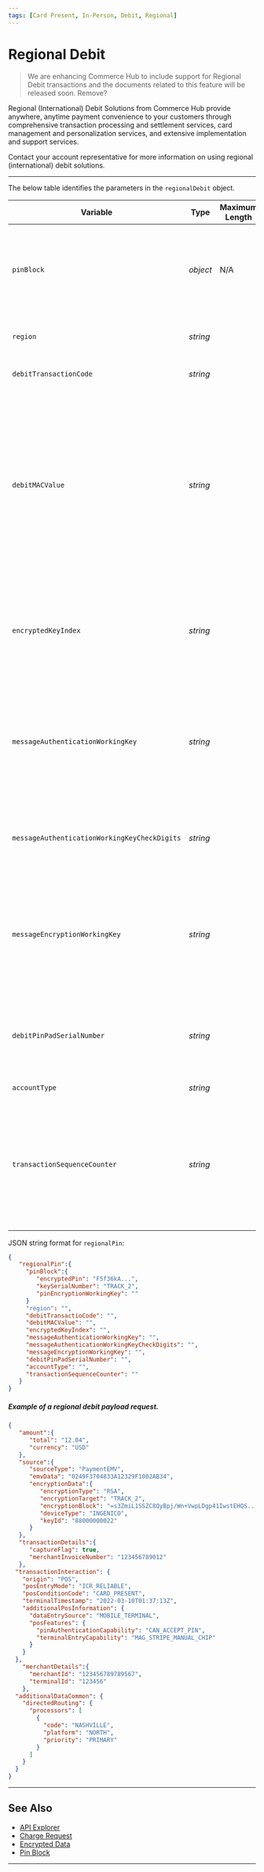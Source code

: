 ```yaml
---
tags: [Card Present, In-Person, Debit, Regional]
---
```


# Regional Debit

<!-- theme: danger -->
> We are enhancing Commerce Hub to include support for Regional Debit transactions and the documents related to this feature will be released soon. Remove?

Regional (International) Debit Solutions from Commerce Hub provide anywhere, anytime payment convenience to your customers through comprehensive transaction processing and settlement services, card management and personalization services, and extensive implementation and support services.

Contact your account representative for more information on using regional (international) debit solutions. 

---
 
<!--
type: tab
titles: regionalDebit, JSON Example
-->

The below table identifies the parameters in the `regionalDebit` object.

| Variable | Type | Maximum Length | Description |
| -------- | ---- | ------- | -------------------------------|
| `pinBlock` | *object* | N/A | Contains the [encrypted PIN details](?path=docs/Resources/Master-Data/Pin-Block.md). Used in credit, [debit](?path=docs/Resources/Guides/Debit/PIN_Debit/PIN_Debit.md), gift card or EBT/WIC where a PIN is required. |
| `region` | *string* |  | Region of Debit Origin - Canadian, German , etc |
| `debitTransactionCode` | *string* |  | Identifies the debit transaction |
| `debitMACValue` | *string* |  | To confirm that the key data elements of the transaction have not been tampered. MAC protection is required on all Canadian debit transactions. It is optional when processing U.S. debit/EBT transactions. |
| `encryptedKeyIndex` | *string* |  | Indicates the key index in use by PIN Pad, valid values are 1 through 9. Required in Canadian Debit requests. |
| `messageAuthenticationWorkingKey` | *string* |  | A message authentication code for a working key that uses a session key to detect both accidental and intentional modifications of the data.  |
| `messageAuthenticationWorkingKeyCheckDigits` | *string* |  | A message authentication code for a working key that uses a session key to check digits. |
| `messageEncryptionWorkingKey` | *string* |  | A message encryption working key is typically a random string of bits generated specicically to scramble and unscramble data.  |
| `debitPinPadSerialNumber` | *string* |  | Serial Number of the PIN device in use at the POS. Required for Canadian Debit requests. |
| `accountType` | *string* |  | CHECKING or SAVINGS |
| `transactionSequenceCounter` | *string* |  | Contains a unique sequence counter for this transaction from this point of sale. Required on all Canadian Debit EMV transaction requests. |

<!--
type: tab
-->

JSON string format for `regionalPin`:

```json
{
   "regionalPin":{
     "pinBlock":{
        "encryptedPin": "F5f36kA...",
        "keySerialNumber": "TRACK_2",
        "pinEncryptionWorkingKey": ""
     }
     "region": "",
     "debitTransactioCode": "",
     "debitMACValue": "",
     "encryptedKeyIndex": "",
     "messageAuthenticationWorkingKey": "",
     "messageAuthenticationWorkingKeyCheckDigits": "",
     "messageEncryptionWorkingKey": "",
     "debitPinPadSerialNumber": "",
     "accountType": "",
     "transactionSequenceCounter": ""
   }
}
```
##### Example of a regional debit payload request.

```json
{
   "amount":{
      "total": "12.04",
      "currency": "USD"
   },
   "source":{
      "sourceType": "PaymentEMV",
      "emvData": "0249F3704833A12329F1002AB34",
      "encryptionData":{
         "encryptionType": "RSA",
         "encryptionTarget": "TRACK_2",
         "encryptionBlock": "=s3ZmiL1SSZC8QyBpj/Wn+VwpLDgp41IwstEHQS....",
         "deviceType": "INGENICO",
         "keyId": "88000000022"
      }
   },
   "transactionDetails":{
      "captureFlag": true,
      "merchantInvoiceNumber": "123456789012"
   },
  "transactionInteraction": {
    "origin": "POS",
    "posEntryMode": "ICR_RELIABLE",
    "posConditionCode": "CARD_PRESENT",
    "terminalTimestamp": "2022-03-10T01:37:13Z",
    "additionalPosInformation": {
      "dataEntrySource": "MOBILE_TERMINAL",
      "posFeatures": {
        "pinAuthenticationCapability": "CAN_ACCEPT_PIN",
        "terminalEntryCapability": "MAG_STRIPE_MANUAL_CHIP"
      }
    }
  },
    "merchantDetails":{
      "merchantId": "123456789789567",
      "terminalId": "123456"
    },
  "additionalDataCommon": {
    "directedRouting": {
      "processors": [
        {
          "code": "NASHVILLE",
          "platform": "NORTH",
          "priority": "PRIMARY"
        }
      ]
    }
  }
}
```


<!-- type: tab-end -->

---

## See Also

- [API Explorer](../api/?type=post&path=/payments/v1/charges)
- [Charge Request](?path=docs/Resources/API-Documents/Payments/Charges.md)
- [Encrypted Data](?path=docs/Resources/Master-Data/Encryption-Data.md)
- [Pin Block](?path=docs/Resources/Master-Data/Pin-Block.md)

---
